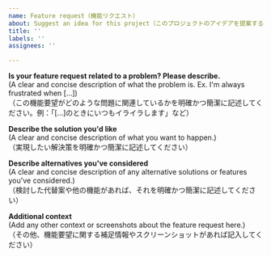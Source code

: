 ```yaml
---
name: Feature request（機能リクエスト）
about: Suggest an idea for this project（このプロジェクトのアイデアを提案する）
title: ''
labels: ''
assignees: ''

---
```


**Is your feature request related to a problem? Please describe.**  
(A clear and concise description of what the problem is. Ex. I'm always frustrated when [...])  
（この機能要望がどのような問題に関連しているかを明確かつ簡潔に記述してください。例：「[...]のときにいつもイライラします」など）

**Describe the solution you'd like**  
(A clear and concise description of what you want to happen.)  
（実現したい解決策を明確かつ簡潔に記述してください）

**Describe alternatives you've considered**  
(A clear and concise description of any alternative solutions or features you've considered.)  
（検討した代替案や他の機能があれば、それを明確かつ簡潔に記述してください）

**Additional context**  
(Add any other context or screenshots about the feature request here.)  
（その他、機能要望に関する補足情報やスクリーンショットがあれば記入してください）
